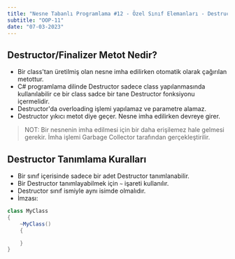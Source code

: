 ```yaml
---
title: "Nesne Tabanlı Programlama #12 - Özel Sınıf Elemanları - Destructor Metot Nedir"
subtitle: "OOP-11"
date: "07-03-2023"
---
```


## **Destructor/Finalizer Metot Nedir?**

- Bir class'tan üretilmiş olan nesne imha edilirken otomatik olarak çağırılan metottur.
- C# programlama dilinde Destructor sadece class yapılanmasında kullanılabilir ce bir class sadce bir tane Destructor fonksiyonu içermelidir.
- Destructor'da overloading işlemi yapılamaz ve parametre alamaz.
- Destructor yıkıcı metot diye geçer. Nesne imha edilirken devreye girer.

> NOT:
> Bir nesnenin imha edilmesi için bir daha erişilemez hale gelmesi gerekir. İmha işlemi Garbage Collector tarafından gerçekleştirilir.

## **Destructor Tanımlama Kuralları**

- Bir sınıf içerisinde sadece bir adet Destructor tanımlanabilir.
- Bir Destructor tanımlayabilmek için `~` işareti kullanılır.
- Destructor sınıf ismiyle aynı isimde olmalıdır.
- İmzası:

```csharp
class MyClass
{
    ~MyClass()
    {

    }
}
```
